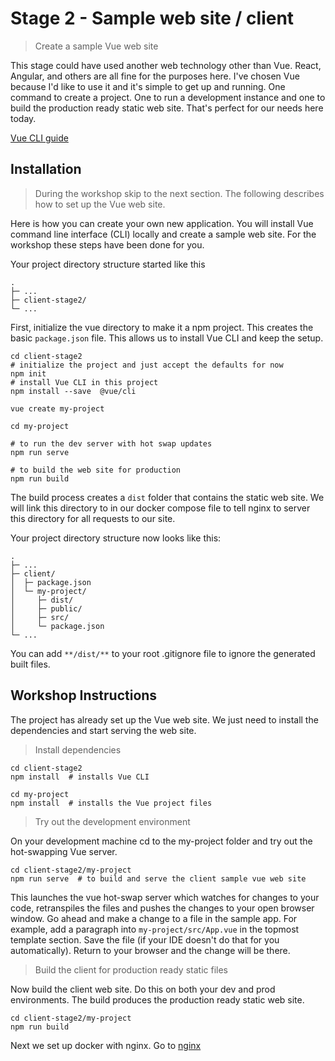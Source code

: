 # Stage 2 - Sample web site / client

> Create a sample Vue web site

This stage could have used another web technology other than Vue. React, Angular, and others are all fine for the purposes here.
I've chosen Vue because I'd like to use it and it's simple to get up and running.  One command to create a project. One to
run a development instance and one to build the production ready static web site.  That's perfect for our needs here today.

[Vue CLI guide](https://cli.vuejs.org/guide/)

## Installation
> During the workshop skip to the next section. The following describes how to set up the Vue web site.

Here is how you can create your own new application. 
You will install Vue command line interface (CLI) locally and create a sample web site.
For the workshop these steps have been done for you.

Your project directory structure started like this
```
.
├─ ...
├─ client-stage2/
└─ ...
```
First, initialize the vue directory to make it a npm project.
This creates the basic ```package.json``` file.  This allows us to install Vue CLI and keep
the setup.  
```
cd client-stage2
# initialize the project and just accept the defaults for now
npm init
# install Vue CLI in this project
npm install --save  @vue/cli

vue create my-project

cd my-project

# to run the dev server with hot swap updates
npm run serve

# to build the web site for production
npm run build
```
The build process creates a ```dist``` folder that contains the static web site.
We will link this directory to in our docker compose file to tell nginx to server this directory for all requests to our site.

Your project directory structure now looks like this:

```
.
├─ ...
├─ client/
│  ├─ package.json
│  └─ my-project/
│     ├─ dist/
│     ├─ public/
│     ├─ src/
│     └─ package.json
└─ ...
```

You can add ```**/dist/**``` to your root .gitignore file to ignore the generated built files.


## Workshop Instructions
The project has already set up the Vue web site. We just need to install the dependencies and start
serving the web site.

> Install dependencies

``` 
cd client-stage2
npm install  # installs Vue CLI

cd my-project
npm install  # installs the Vue project files
```

> Try out the development environment

On your development machine cd to the my-project folder and try out the hot-swapping Vue server.
```
cd client-stage2/my-project
npm run serve  # to build and serve the client sample vue web site
```
This launches the vue hot-swap server which watches for changes to your code, retranspiles the files and pushes the changes
to your open browser window. Go ahead and make a change to a file in the sample app. For example, add a paragraph into
```my-project/src/App.vue``` in the topmost template section. Save the file (if your IDE doesn't do that for you automatically).
Return to your browser and the change will be there.

> Build the client for production ready static files

Now build the client web site. Do this on both your dev and prod environments.
The build produces the production ready static web site.
```
cd client-stage2/my-project
npm run build
```

Next we set up docker with nginx. Go to [nginx](./3.nginx.md)

